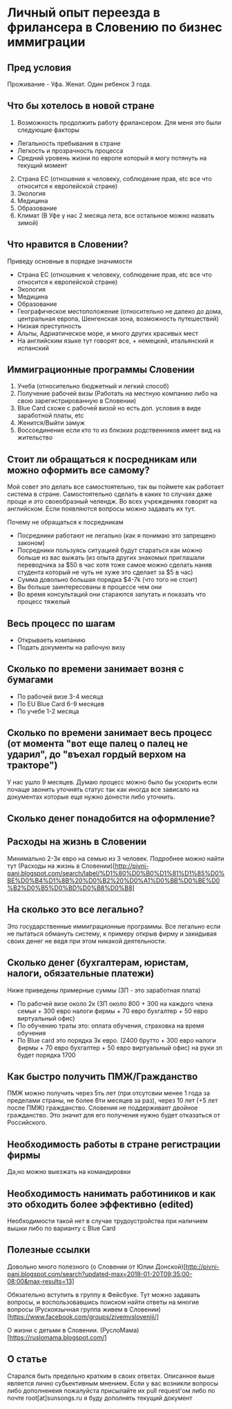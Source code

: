 # Личный опыт переезда в фрилансера в Словению по бизнес иммиграции

## Пред условия
Проживание - Уфа. Женат. Один ребенок 3 года.

## Что бы хотелось в новой стране
1. Возможность продолжить работу фрилансером. Для меня это были следующие факторы
  - Легальность пребывания в стране
  - Легкость и прозрачность процесса
  - Средний уровень жизни по европе который я могу потянуть на текущий момент
2. Страна ЕС (отношение к человеку, соблюдение прав, etc все что относится к европейской стране)
3. Экология
4. Медицина
5. Образование
6. Климат (В Уфе у нас 2 месяца лета, все остальное можно назвать зимой)

## Что нравится в Словении?
Приведу основные в порядке значимости
- Страна ЕС (отношение к человеку, соблюдение прав, etc все что относится к европейской стране)
- Экология
- Медицина
- Образование
- Географическое местоположение (относительно не далеко до дома, центральная европа, Шенгенская зона, возможность путешествий)
- Низкая преступность
- Альпы, Адриатическое море, и много других красивых мест
- На английским языке тут говорят все, + немецкий, итальянский и испанский

## Иммиграционные программы Словении
1. Учеба (относительно бюджетный и легкий способ)
2. Получение рабочей визы (Работать на местную компанию либо на свою зарегистрированную в Словении)
3. Blue Card схоже с рабочей визой но есть доп. условия в виде заработной платы, etc
4. Женится/Выйти замуж
5. Воссоединение если кто то из близких родственников имеет вид на жительство

## Стоит ли обращаться к посредникам или можно оформить все самому?
Мой совет это делать все самостоятельно, так вы поймете как работает система в стране. Самостоятельно сделать в каких то случаях даже проще и это своеобразный челендж. Во всех учреждениях говорят на английском. Если появляются вопросы можно задавать их тут.

Почему не обращаться к посредникам
- Посредники работают не легально (как я понимаю это запрещено законом)
- Посредники пользуясь ситуацией будут стараться как можно больше из вас выжать (из опыта других знакомых приглашали переводчика за $50 в час хотя тоже самое можно сделать наняв студента который не чуть не хуже это сделает за $5 в час)
- Сумма довольно большая порядка $4-7k (что того не стоит)
- Вы больше заинтересованы в процессе чем они
- Во время консультаций они стараются запутать и показать что процесс тяжелый

## Весь процесс по шагам
- Открываеть компанию
- Подать документы на рабочую визу

## Сколько по времени занимает возня с бумагами
- По рабочей визе 3-4 месяца
- По EU Blue Card 6-9 месяцев
- По учебе 1-2 месяца

## Сколько по времени занимает весь процесс (от момента "вот еще палец о палец не ударил", до "въехал гордый верхом на тракторе")
У нас ушло 9 месяцев. Думаю процесс можно было бы ускорить если почаще звонить уточнять статус так как иногда все зависало на документах которые еще нужно донести либо уточнить.

## Сколько денег понадобится на оформление?

## Расходы на жизнь в Словении
Минимально 2-3к евро на семью из 3 человек. Подробнее можно найти тут (Расходы на жизнь в Словении)[http://pivni-pani.blogspot.com/search/label/%D1%80%D0%B0%D1%81%D1%85%D0%BE%D0%B4%D1%8B%20%D0%B2%20%D0%A1%D0%BB%D0%BE%D0%B2%D0%B5%D0%BD%D0%B8%D0%B8]

## На сколько это все легально?
Это государственные иммиграционные программы. Все легально если не пытаться обмануть систему, к примеру открыв фирму и закидывая своих денег не ведя при этом никакой деятельности.

## Сколько денег (бухгалтерам, юристам, налоги, обязательные платежи)
Ниже приведены примерные суммы (ЗП - это заработная плата)
- По рабочей визе около 2к (ЗП около 800 + 300 на каждого члена семьи + 300 евро налоги фирмы + 70 евро бухгалтер + 50 евро виртуальный офис)
- По обучению траты это: оплата обучения, страховка на время обучения
- По Blue card это порядка 3к евро. (2400 брутто + 300 евро налоги фирмы + 70 евро бухгалтер + 50 евро виртуальный офис) на руки зп будет порядка 1700

## Как быстро получить ПМЖ/Гражданство
ПМЖ можно получить через 5ть лет (при отсутсвии менее 1 года за пределами страны, не более 6ти месяцев за раз), через 10 лет (+5 лет после ПМЖ) гражданство. Словения не поддерживает двойное гражданство. Это значит для его получения нужно будет отказаться от Российского. 

## Необходимость работы в стране регистрации фирмы
Да,но можно выезжать на командировки

## Необходимость нанимать работиников и как это обходить более эффективно (edited)
Необходимости такой нет в случае трудоустройства при наличием вышки либо по варианту с Blue Card

## Полезные ссылки
Довольно много полезного (о Словении от Юлии Донской)[http://pivni-pani.blogspot.com/search?updated-max=2018-01-20T09:35:00-08:00&max-results=13]

Обязательно вступить в группу в Фейсбуке. Тут можно задавать вопросы, и воспользовавшись поиском найти ответы на многие вопросы (Рускоязычная группа живем в Словении)[https://www.facebook.com/groups/zivemvsloveniji/]

О жизни с детьми в Словении. (РуслоМама)[https://ruslomama.blogspot.com/]

## О статье

Старался быть предельно кратким в своих ответах. Описанное выше является лично субьективным мнением. Если у вас возникли вопросы либо дополненеия пожалуйста присылайте их pull request'ом либо по почте root[at]sunsongs.ru я буду дополнять текущий документ
